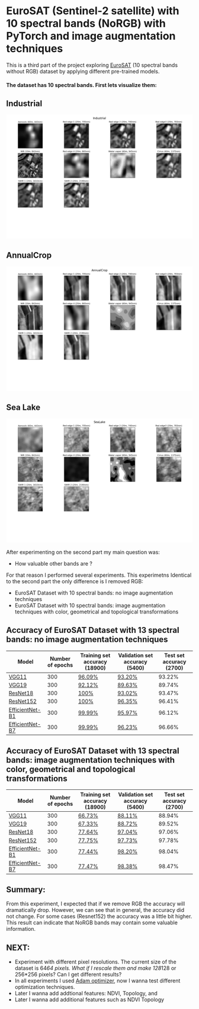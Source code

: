 # EuroSAT (Sentinel-2 satellite) with 10 spectral bands (NoRGB) with PyTorch and image augmentation techniques

This is a third part of the project exploring [EuroSAT](https://arxiv.org/pdf/1709.00029.pdf) (10 spectral bands without RGB) 
dataset by applying different pre-trained models. 

#### The dataset has 10 spectral bands. First lets visualize them: 

## Industrial
![Demo_Dataset3](output/EuroSATAllBands_Dataset3.png)

## AnnualCrop
![Demo_Dataset2](output/EuroSATAllBands_Dataset2.png)

## Sea Lake
![Demo_Dataset1](output/EuroSATAllBands_Dataset1.png)



After experimenting on the second part my main question was:
* How valuable other bands are ?



For that reason I performed several experiments. This experimetns Identical to the second part the only difference is I removed RGB:
* EuroSAT Dataset with 10 spectral bands: no image augmentation techniques
* EuroSAT Dataset with 10 spectral bands: image augmentation techniques with color, geometrical and topological transformations

## Accuracy of EuroSAT Dataset with 13 spectral bands: no image augmentation techniques
| Model |  Number of epochs  | Training set accuracy (18900) | Validation set accuracy (5400) | Test set accuracy (2700) |
| ----------------- | ----------- | ----------------- | ----------- | ----------- |
| [VGG11](https://arxiv.org/pdf/1409.1556.pdf)        | 300 |[96.09%](output/png/EuroSATallBands_VGG11_O.png)            |[93.20%](output/png/EuroSATallBands_VGG11_O.png)          |93.22%|
| [VGG19](https://arxiv.org/pdf/1409.1556.pdf)        | 300 |[92.12%](output/png/EuroSATallBands_VGG19_O.png)            |[89.63%](output/png/EuroSATallBands_VGG19_O.png)          |89.74%|
| [ResNet18](https://arxiv.org/pdf/1512.03385.pdf)    | 300 |[100%](output/png/EuroSATallBands_RESNET18_O.png)         |[93.02%](output/png/EuroSATallBands_RESNET18_O.png)       |93.47%|
| [ResNet152](https://arxiv.org/pdf/1512.03385.pdf)   | 300 |[100%](output/png/EuroSATallBands_RESNET152_O.png)        |[96.35%](output/png/EuroSATallBands_RESNET152_O.png)      |96.41%|
| [EfficientNet-B1](https://arxiv.org/abs/1512.03385) | 300 |[99.99%](output/png/EuroSATallBands_EFFICIENTNET-B1_O.png)  |[95.97%](output/png/EuroSATallBands_EFFICIENTNET-B1_O.png)|96.12%|
| [EfficientNet-B7](https://arxiv.org/abs/1512.03385) | 300 |[99.99%](output/png/EuroSATallBands_EFFICIENTNET-B7_O.png)|[96.23%](output/png/EuroSATallBands_EFFICIENTNET-B7_O.png)|96.66%|


## Accuracy of EuroSAT Dataset with 13 spectral bands: image augmentation techniques with color, geometrical and topological transformations
| Model |  Number of epochs  | Training set accuracy (18900) | Validation set accuracy (5400) | Test set accuracy (2700) |
| ----------------- | ----------- | ----------------- | ----------- | ----------- |
| [VGG11](https://arxiv.org/pdf/1409.1556.pdf)        | 300 |[66.73%](output/png/EuroSATallBands_VGG11_GC.png)          |[88.11%](output/png/EuroSATallBands_VGG11_GC.png)   | 88.94%  |
| [VGG19](https://arxiv.org/pdf/1409.1556.pdf)        | 300 |[67.33%](output/png/EuroSATallBands_VGG19_GC.png)          |[88.72%](output/png/EuroSATallBands_VGG19_GC.png)    |  89.52% |
| [ResNet18](https://arxiv.org/pdf/1512.03385.pdf)    | 300 |[77.64%](output/png/EuroSATallBands_RESNET18_GC.png)       |[97.04%](output/png/EuroSATallBands_RESNET18_GC.png)  |  97.06% |
| [ResNet152](https://arxiv.org/pdf/1512.03385.pdf)   | 300 |[77.75%](output/png/EuroSATallBands_RESNET152_GC.png)      |[97.73%](output/png/EuroSATallBands_RESNET152_GC.png) |  97.78% |
| [EfficientNet-B1](https://arxiv.org/abs/1512.03385) | 300 |[77.44%](output/png/EuroSATallBands_EFFICIENTNET-B1_GC.png)|[98.20%](output/png/EuroSATallBands_EFFICIENTNET-B1_GC.png) | 98.04%  |
| [EfficientNet-B7](https://arxiv.org/abs/1512.03385) | 300 |[77.47%](output/png/EuroSATallBands_EFFICIENTNET-B7_GC.png)|[98.38%](output/png/EuroSATallBands_EFFICIENTNET-B7_GC.png) | 98.47%  |

## Summary:
From this experiment, I expected that if we remove RGB the accuracy will dramatically drop. However, we can see that in general, the accuracy did not change. For some cases (Resnet152)
the accuracy was a little bit higher. This result can indicate that NoRGB bands may contain some valuable information.



## NEXT:
* Experiment with different pixel resolutions. The current size of the dataset is 64*64 pixels. What if I rescale them and make 128*128 or 256*256 pixels? Can I get different results? 
* In all experiments I used [Adam optimizer](https://arxiv.org/pdf/1412.6980.pdf), now I wanna test different optimization techniques.  
* Later I wanna add addtional features: NDVI, Topology, and 
* Later I wanna add additional features such as NDVI  Topology






